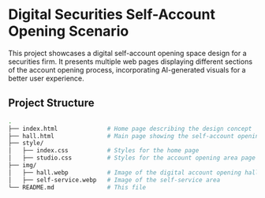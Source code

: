 # Digital Securities Self-Account Opening Scenario

This project showcases a digital self-account opening space design for a securities firm. It presents multiple web pages displaying different sections of the account opening process, incorporating AI-generated visuals for a better user experience.

## Project Structure

```bash
.
├── index.html              # Home page describing the design concept
├── hall.html               # Main page showing the self-account opening area
├── style/
│   ├── index.css           # Styles for the home page
│   ├── studio.css          # Styles for the account opening area page
├── img/
│   ├── hall.webp           # Image of the digital account opening hall
│   ├── self-service.webp   # Image of the self-service area
└── README.md               # This file
